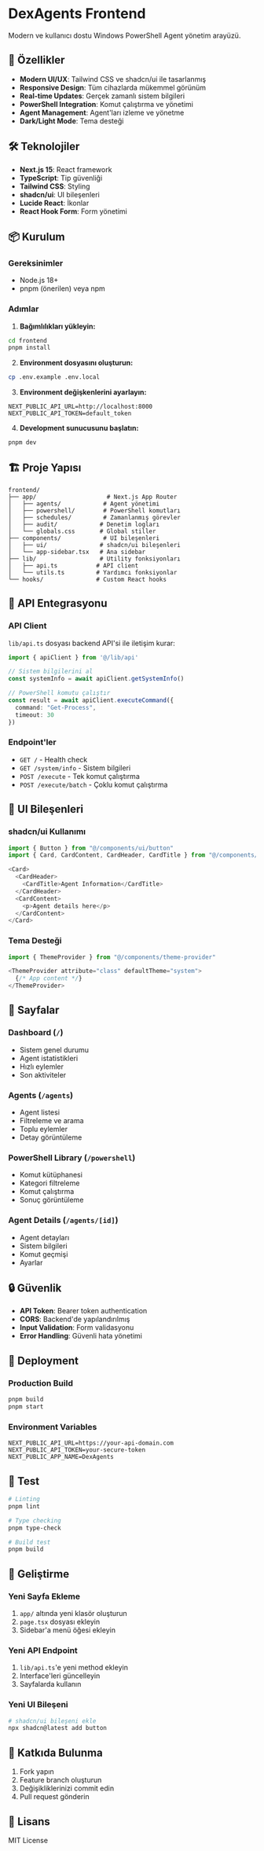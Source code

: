 # DexAgents Frontend

Modern ve kullanıcı dostu Windows PowerShell Agent yönetim arayüzü.

## 🚀 Özellikler

- **Modern UI/UX**: Tailwind CSS ve shadcn/ui ile tasarlanmış
- **Responsive Design**: Tüm cihazlarda mükemmel görünüm
- **Real-time Updates**: Gerçek zamanlı sistem bilgileri
- **PowerShell Integration**: Komut çalıştırma ve yönetimi
- **Agent Management**: Agent'ları izleme ve yönetme
- **Dark/Light Mode**: Tema desteği

## 🛠️ Teknolojiler

- **Next.js 15**: React framework
- **TypeScript**: Tip güvenliği
- **Tailwind CSS**: Styling
- **shadcn/ui**: UI bileşenleri
- **Lucide React**: İkonlar
- **React Hook Form**: Form yönetimi

## 📦 Kurulum

### Gereksinimler

- Node.js 18+
- pnpm (önerilen) veya npm

### Adımlar

1. **Bağımlılıkları yükleyin:**
```bash
cd frontend
pnpm install
```

2. **Environment dosyasını oluşturun:**
```bash
cp .env.example .env.local
```

3. **Environment değişkenlerini ayarlayın:**
```env
NEXT_PUBLIC_API_URL=http://localhost:8000
NEXT_PUBLIC_API_TOKEN=default_token
```

4. **Development sunucusunu başlatın:**
```bash
pnpm dev
```

## 🏗️ Proje Yapısı

```
frontend/
├── app/                    # Next.js App Router
│   ├── agents/            # Agent yönetimi
│   ├── powershell/        # PowerShell komutları
│   ├── schedules/         # Zamanlanmış görevler
│   ├── audit/            # Denetim logları
│   └── globals.css       # Global stiller
├── components/            # UI bileşenleri
│   ├── ui/               # shadcn/ui bileşenleri
│   └── app-sidebar.tsx   # Ana sidebar
├── lib/                  # Utility fonksiyonları
│   ├── api.ts           # API client
│   └── utils.ts         # Yardımcı fonksiyonlar
└── hooks/               # Custom React hooks
```

## 🔧 API Entegrasyonu

### API Client

`lib/api.ts` dosyası backend API'si ile iletişim kurar:

```typescript
import { apiClient } from '@/lib/api'

// Sistem bilgilerini al
const systemInfo = await apiClient.getSystemInfo()

// PowerShell komutu çalıştır
const result = await apiClient.executeCommand({
  command: "Get-Process",
  timeout: 30
})
```

### Endpoint'ler

- `GET /` - Health check
- `GET /system/info` - Sistem bilgileri
- `POST /execute` - Tek komut çalıştırma
- `POST /execute/batch` - Çoklu komut çalıştırma

## 🎨 UI Bileşenleri

### shadcn/ui Kullanımı

```typescript
import { Button } from "@/components/ui/button"
import { Card, CardContent, CardHeader, CardTitle } from "@/components/ui/card"

<Card>
  <CardHeader>
    <CardTitle>Agent Information</CardTitle>
  </CardHeader>
  <CardContent>
    <p>Agent details here</p>
  </CardContent>
</Card>
```

### Tema Desteği

```typescript
import { ThemeProvider } from "@/components/theme-provider"

<ThemeProvider attribute="class" defaultTheme="system">
  {/* App content */}
</ThemeProvider>
```

## 📱 Sayfalar

### Dashboard (`/`)
- Sistem genel durumu
- Agent istatistikleri
- Hızlı eylemler
- Son aktiviteler

### Agents (`/agents`)
- Agent listesi
- Filtreleme ve arama
- Toplu eylemler
- Detay görüntüleme

### PowerShell Library (`/powershell`)
- Komut kütüphanesi
- Kategori filtreleme
- Komut çalıştırma
- Sonuç görüntüleme

### Agent Details (`/agents/[id]`)
- Agent detayları
- Sistem bilgileri
- Komut geçmişi
- Ayarlar

## 🔒 Güvenlik

- **API Token**: Bearer token authentication
- **CORS**: Backend'de yapılandırılmış
- **Input Validation**: Form validasyonu
- **Error Handling**: Güvenli hata yönetimi

## 🚀 Deployment

### Production Build

```bash
pnpm build
pnpm start
```

### Environment Variables

```env
NEXT_PUBLIC_API_URL=https://your-api-domain.com
NEXT_PUBLIC_API_TOKEN=your-secure-token
NEXT_PUBLIC_APP_NAME=DexAgents
```

## 🧪 Test

```bash
# Linting
pnpm lint

# Type checking
pnpm type-check

# Build test
pnpm build
```

## 📝 Geliştirme

### Yeni Sayfa Ekleme

1. `app/` altında yeni klasör oluşturun
2. `page.tsx` dosyası ekleyin
3. Sidebar'a menü öğesi ekleyin

### Yeni API Endpoint

1. `lib/api.ts`'e yeni method ekleyin
2. Interface'leri güncelleyin
3. Sayfalarda kullanın

### Yeni UI Bileşeni

```bash
# shadcn/ui bileşeni ekle
npx shadcn@latest add button
```

## 🤝 Katkıda Bulunma

1. Fork yapın
2. Feature branch oluşturun
3. Değişikliklerinizi commit edin
4. Pull request gönderin

## 📄 Lisans

MIT License 